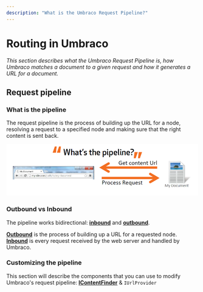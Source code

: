 ```yaml
---
description: "What is the Umbraco Request Pipeline?"
---
```


# Routing in Umbraco

_This section describes what the Umbraco Request Pipeline is, how Umbraco matches a document to a given request and how it generates a URL for a document._

## Request pipeline

### What is the pipeline

The request pipeline is the process of building up the URL for a node, resolving a request to a specified node and making sure that the right content is sent back.

![what is the pipeline](images/what-is-the-pipeline.png)

### Outbound vs Inbound

The pipeline works bidirectional: **[inbound](inbound-pipeline.md)** and **[outbound](outbound-pipeline.md)**.

**[Outbound](outbound-pipeline.md)** is the process of building up a URL for a requested node. **[Inbound](inbound-pipeline.md)** is every request received by the web server and handled by Umbraco.

### Customizing the pipeline

This section will describe the components that you can use to modify Umbraco's request pipeline: **[IContentFinder](icontentfinder.md)** & `IUrlProvider`
